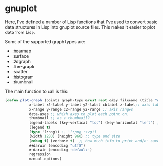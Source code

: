 gnuplot
=======

Here, I've defined a number of Lisp functions that I've used to convert
basic data structures in Lisp into gnuplot source files.  This makes it
easier to plot data from Lisp.

Some of the supported graph types are:

 * :heatmap
 * :surface
 * :2dgraph
 * :line-graph
 * :scatter
 * :histogram
 * :thumbnail

The main function to call is this:

```lisp
(defun plot-graph (points graph-type &rest rest &key filename (title "Auto-generated graph")
		   x-label x2-label y-label y2-label cblabel z-label;; axis labels
		   x-range y-range x2-range y2-range ;; axis ranges
		   data-axes ;; which axes to plot each point on.
		   thumbnail ;; as a thumbnail?
		   legend-labels (key-vertical "top") (key-horizontal "left") ;; legend labels and location
		   (legend t)
		   (type '(:png)) ;; '(:png :svg))
		   (width 1280) (height 960) ;; type and size
		   (debug t) (verbose t)  ;; how much info to print and/or save.
		   #+darwin (encoding "utf8")
		   #-darwin (encoding "default")
		   regression
		   manual-options)
```

